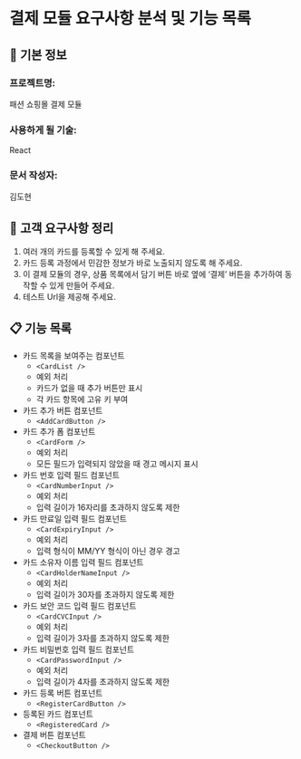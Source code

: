 # 결제 모듈 요구사항 분석 및 기능 목록

## 📌 기본 정보
### 프로젝트명: 
패션 쇼핑몰 결제 모듈

### 사용하게 될 기술: 
React

### 문서 작성자: 
김도현

## 📝 고객 요구사항 정리
1. 여러 개의 카드를 등록할 수 있게 해 주세요.
2. 카드 등록 과정에서 민감한 정보가 바로 노출되지 않도록 해 주세요.
3. 이 결제 모듈의 경우, 상품 목록에서 담기 버튼 바로 옆에 ‘결제’ 버튼을 추가하여 동작할 수 있게 만들어 주세요.
4. 테스트 Url을 제공해 주세요.
   
## 📋 기능 목록
- 카드 목록을 보여주는 컴포넌트
    - `<CardList />`
    - 예외 처리
    - 카드가 없을 때 추가 버튼만 표시
    - 각 카드 항목에 고유 키 부여
- 카드 추가 버튼 컴포넌트
    - `<AddCardButton />`
- 카드 추가 폼 컴포넌트
    - `<CardForm />`
    - 예외 처리
    - 모든 필드가 입력되지 않았을 때 경고 메시지 표시
- 카드 번호 입력 필드 컴포넌트
    - `<CardNumberInput />`
    - 예외 처리
    - 입력 길이가 16자리를 초과하지 않도록 제한
- 카드 만료일 입력 필드 컴포넌트
    - `<CardExpiryInput />`
    - 예외 처리
    - 입력 형식이 MM/YY 형식이 아닌 경우 경고
- 카드 소유자 이름 입력 필드 컴포넌트
    - `<CardHolderNameInput />`
    - 예외 처리
    - 입력 길이가 30자를 초과하지 않도록 제한
- 카드 보안 코드 입력 필드 컴포넌트
    - `<CardCVCInput />`
    - 예외 처리
    - 입력 길이가 3자를 초과하지 않도록 제한
- 카드 비밀번호 입력 필드 컴포넌트
    - `<CardPasswordInput />`
    - 예외 처리
    - 입력 길이가 4자를 초과하지 않도록 제한
- 카드 등록 버튼 컴포넌트
    - `<RegisterCardButton />`
- 등록된 카드 컴포넌트
    - `<RegisteredCard />`
- 결제 버튼 컴포넌트
    - `<CheckoutButton />`
